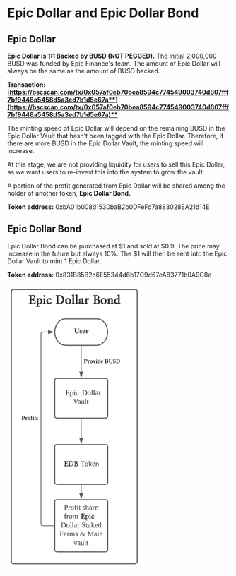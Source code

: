 # Epic Dollar and Epic Dollar Bond

## Epic **Dollar** <a id="goose-dollar"></a>

**Epic Dollar is 1:1 Backed by BUSD \(NOT PEGGED\).** The initial 2,000,000 BUSD was funded by Epic Finance's team. The amount of Epic Dollar will always be the same as the amount of BUSD backed.

**Transaction:** [**https://bscscan.com/tx/0x057af0eb70bea8594c774549003740d807fff7bf9448a5458d5a3ed7b1d5e67a**](https://bscscan.com/tx/0x057af0eb70bea8594c774549003740d807fff7bf9448a5458d5a3ed7b1d5e67a)**​**

The minting speed of Epic Dollar will depend on the remaining BUSD in the Epic Dollar Vault that hasn't been tagged with the Epic Dollar. Therefore, if there are more BUSD in the Epic Dollar Vault, the minting speed will increase.

At this stage, we are not providing liquidity for users to sell this Epic Dollar, as we want users to re-invest this into the system to grow the vault.

A portion of the profit generated from Epic Dollar will be shared among the holder of another token, **Epic Dollar Bond.**

**Token address:** 0xbA01b008d1530baB2b0DFeFd7a883028EA21d14E

## **Epic Dollar Bond** <a id="goose-dollar-bond"></a>

Epic Dollar Bond can be purchased at $1 and sold at $0.9. The price may increase in the future but always 10%. The $1 will then be sent into the Epic Dollar Vault to mint 1 Epic Dollar.

**Token address:** 0x831B85B2c6E55344d6b17C9d67eA83771b0A9C8e[  
](https://goosedefi.gitbook.io/goose-finance/goose-vault/vaults)

![](../.gitbook/assets/image-1-.png)

